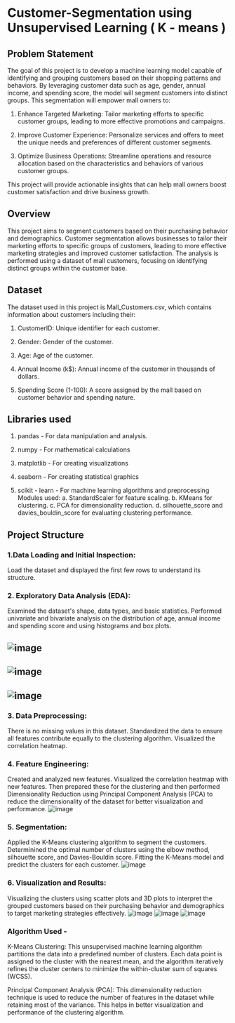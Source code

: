 # Customer-Segmentation using Unsupervised Learning ( K - means )

## Problem Statement
The goal of this project is to develop a machine learning model capable of identifying and grouping customers based on their shopping patterns and behaviors. By leveraging customer data such as age, gender, annual income, and spending score, the model will segment customers into distinct groups. This segmentation will empower mall owners to:

1. Enhance Targeted Marketing: Tailor marketing efforts to specific customer groups, leading to more effective promotions and campaigns.

2. Improve Customer Experience: Personalize services and offers to meet the unique needs and preferences of different customer segments.

3. Optimize Business Operations: Streamline operations and resource allocation based on the characteristics and behaviors of various customer groups.

This project will provide actionable insights that can help mall owners boost customer satisfaction and drive business growth.

## Overview
This project aims to segment customers based on their purchasing behavior and demographics. Customer segmentation allows businesses to tailor their marketing efforts to specific groups of customers, leading to more effective marketing strategies and improved customer satisfaction. The analysis is performed using a dataset of mall customers, focusing on identifying distinct groups within the customer base.

## Dataset
The dataset used in this project is Mall_Customers.csv, which contains information about customers including their:

1. CustomerID: Unique identifier for each customer.

2. Gender: Gender of the customer.

3. Age: Age of the customer.

4. Annual Income (k$): Annual income of the customer in thousands of dollars.

5. Spending Score (1-100): A score assigned by the mall based on customer behavior and spending nature.

## Libraries used 
1. pandas - For data manipulation and analysis.

2. numpy - For mathematical calculations

3. matplotlib - For creating visualizations

4. seaborn - For creating statistical graphics

5. scikit - learn - For machine learning algorithms and preprocessing
                 Modules used:
                 a. StandardScaler for feature scaling.
                 b. KMeans for clustering.
                 c. PCA for dimensionality reduction.
                 d. silhouette_score and davies_bouldin_score for evaluating clustering performance.

## Project Structure

### 1.Data Loading and Initial Inspection: 
Load the dataset and displayed the first few rows to understand its structure.

### 2. Exploratory Data Analysis (EDA):
Examined the dataset's shape, data types, and basic statistics.
Performed univariate and bivariate analysis on the distribution of age, annual income and spending score and using histograms and box plots.
## ![image](https://github.com/khushiisingh11/Customer-Segmentation/assets/141178181/7d6a1504-99f1-4868-9a61-54143d13caa0)
## ![image](https://github.com/khushiisingh11/Customer-Segmentation/assets/141178181/3175d674-345c-4818-9ba8-da6f7b7141e0)
## ![image](https://github.com/khushiisingh11/Customer-Segmentation/assets/141178181/fb02b5d2-61c0-4273-ae8e-2504547131b0)

### 3. Data Preprocessing:
There is no missing values in this dataset.
Standardized the data to ensure all features contribute equally to the clustering algorithm.
Visualized the correlation heatmap.

### 4. Feature Engineering: 
Created and analyzed new features. Visualized the correlation heatmap with new features. Then prepared these for the clustering and then performed Dimensionality Reduction using Principal Component Analysis (PCA) to reduce the dimensionality of the dataset for better visualization and performance.
![image](https://github.com/khushiisingh11/Customer-Segmentation/assets/141178181/4f13aede-131b-4dfd-995e-77e37cc8e37b)

### 5. Segmentation:
Applied the K-Means clustering algorithm to segment the customers.
Determinined the optimal number of clusters using the elbow method, silhouette score, and Davies-Bouldin score.
Fitting the K-Means model and predict the clusters for each customer.
![image](https://github.com/khushiisingh11/Customer-Segmentation/assets/141178181/dc0aca4c-583f-4ad9-8c9a-49df3b7f85d4)


### 6. Visualization and Results:
Visualizing the clusters using scatter plots and 3D plots to interpret the grouped customers based on their purchasing behavior and demographics to target marketing strategies effectively.
![image](https://github.com/khushiisingh11/Customer-Segmentation/assets/141178181/cc91cfe6-6446-4928-aa91-eec8ec6ec624)
![image](https://github.com/khushiisingh11/Customer-Segmentation/assets/141178181/163a73fa-6a3a-415e-b2cd-90a2eff952b2)
![image](https://github.com/khushiisingh11/Customer-Segmentation/assets/141178181/564fbfc0-6271-4d90-bb98-5aa5927b1eda)

### Algorithm Used - 
K-Means Clustering: This unsupervised machine learning algorithm partitions the data into a predefined number of clusters. Each data point is assigned to the cluster with the nearest mean, and the algorithm iteratively refines the cluster centers to minimize the within-cluster sum of squares (WCSS).

Principal Component Analysis (PCA): This dimensionality reduction technique is used to reduce the number of features in the dataset while retaining most of the variance. This helps in better visualization and performance of the clustering algorithm.


